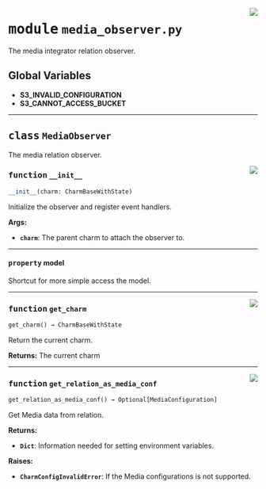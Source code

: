 <!-- markdownlint-disable -->

<a href="../src/media_observer.py#L0"><img align="right" style="float:right;" src="https://img.shields.io/badge/-source-cccccc?style=flat-square"></a>

# <kbd>module</kbd> `media_observer.py`
The media integrator relation observer. 

**Global Variables**
---------------
- **S3_INVALID_CONFIGURATION**
- **S3_CANNOT_ACCESS_BUCKET**


---

## <kbd>class</kbd> `MediaObserver`
The media relation observer. 

<a href="../src/media_observer.py#L33"><img align="right" style="float:right;" src="https://img.shields.io/badge/-source-cccccc?style=flat-square"></a>

### <kbd>function</kbd> `__init__`

```python
__init__(charm: CharmBaseWithState)
```

Initialize the observer and register event handlers. 



**Args:**
 
 - <b>`charm`</b>:  The parent charm to attach the observer to. 


---

#### <kbd>property</kbd> model

Shortcut for more simple access the model. 



---

<a href="../src/media_observer.py#L47"><img align="right" style="float:right;" src="https://img.shields.io/badge/-source-cccccc?style=flat-square"></a>

### <kbd>function</kbd> `get_charm`

```python
get_charm() → CharmBaseWithState
```

Return the current charm. 



**Returns:**
  The current charm 

---

<a href="../src/media_observer.py#L66"><img align="right" style="float:right;" src="https://img.shields.io/badge/-source-cccccc?style=flat-square"></a>

### <kbd>function</kbd> `get_relation_as_media_conf`

```python
get_relation_as_media_conf() → Optional[MediaConfiguration]
```

Get Media data from relation. 



**Returns:**
 
 - <b>`Dict`</b>:  Information needed for setting environment variables. 



**Raises:**
 
 - <b>`CharmConfigInvalidError`</b>:  If the Media configurations is not supported. 


